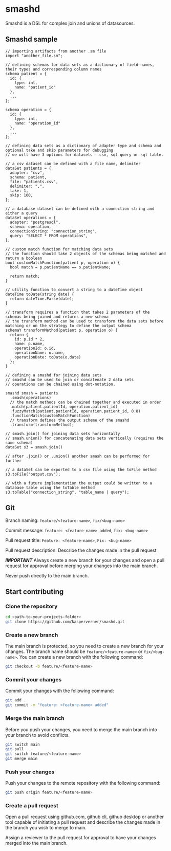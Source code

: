 # smashd

Smashd is a DSL for complex join and unions of datasources.

## Smashd sample

```
// importing artifacts from another .sm file
import "another_file.sm";

// defining schemas for data sets as a dictionary of field names, their types and corresponding column names
schema patient = {
  id: {
    type: int,
    name: "patient_id"
  },
  ...
};

schema operation = {
  id: {
    type: int,
    name: "operation_id"
  },
  ...
};

// defining data sets as a dictionary of adapter type and schema and optional take and skip parameters for debugging
// we will have 3 options for datasets - csv, sql query or sql table.

// a csv dataset can be defined with a file name, delimiter
dataSet patients = {
  adapter: "csv",
  schema: patient,
  file: "patients.csv",
  delimiter: ",",
  take: 1,
  skip: 100,
};

// a database dataset can be defined with a connection string and either a query
dataSet operations = {
  adapter: "postgresql",
  schema: operation,
  connectionString: "connection_string",
  query: "SELECT * FROM operations",
};

// custom match function for matching data sets
// the function should take 2 objects of the schemas being matched and return a boolean
bool customMatchFunction(patient p, operation o) {
  bool match = p.patientName == o.patientName;

  return match;
}

// utility function to convert a string to a dateTime object
dateTime toDate(string date) {
  return dateTime.Parse(date);
}

// transform requires a function that takes 2 parameters of the schemas being joined and returns a new schema
// the transform method can be used to transform the data sets before matching or on the strategy to define the output schema
schemaY transformMethod(patient p, operation o) {
  return {
    id: p.id * 2,
    name: p.name,
    operationId: o.id,
    operationName: o.name,
    operationDate: toDate(o.date)
  };
}

// defining a smashd for joining data sets
// smashd can be used to join or concatenate 2 data sets
// operations can be chained using dot-notation.

smashd smash = patients
  .smash(operations)
  // the match methods can be chained together and executed in order
  .match(patient.patientId, operation.patient_id)
  .fuzzyMatch(patient.patientId, operation.patient_id, 0.8)
  .functionMatch(customMatchFunction)
  // transform defines the output scheme of the smashd
  .transform(transformMethod);

// smash.join() for joining data sets horizontally
// smash.union() for concatenating data sets vertically (requires the same schema)
dataSet s3 = smash.join()

// after .join() or .union() another smash can be performed for further 

// a dataSet can be exported to a csv file using the toFile method
s3.toFile("output.csv");

// with a future implementation the output could be written to a database table using the toTable method
s3.toTable("connection_string", "table_name | query");
```

## Git
Branch naming: `feature/<feature-name>`, `fix/<bug-name>`

Commit message: `feature: <feature-name> added`, `fix: <bug-name>`

Pull request title: `Feature: <feature-name>`, `Fix: <bug-name>`

Pull request description: Describe the changes made in the pull request

***IMPORTANT***
Always create a new branch for your changes and open a pull request for approval before merging your changes into the main branch.

Never push directly to the main branch.

## Start contributing

### Clone the repository

```bash
cd <path-to-your-projects-folder>
git clone https://github.com/kasperverner/smashd.git
```

### Create a new branch

The main branch is protected, so you need to create a new branch for your changes. The branch name should be `feature/<feature-name>` or `fix/<bug-name>`. You can create a new branch with the following command:

```bash
git checkout -b feature/<feature-name>
```

### Commit your changes

Commit your changes with the following command:

```bash
git add .
git commit -m "feature: <feature-name> added"
```

### Merge the main branch

Before you push your changes, you need to merge the main branch into your branch to avoid conflicts.

```bash
git switch main
git pull
git switch feature/<feature-name>
git merge main
```

### Push your changes

Push your changes to the remote repository with the following command:

```bash
git push origin feature/<feature-name>
```

### Create a pull request

Open a pull request using github.com, github cli, github desktop or another tool capable of initiating a pull request and describe the changes made in the branch you wish to merge to main.

Assign a reviewer to the pull request for approval to have your changes merged into the main branch.
